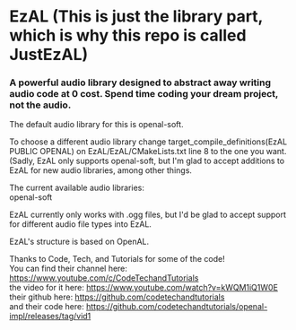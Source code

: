 # EzAL (This is just the library part, which is why this repo is called JustEzAL)

### A powerful audio library designed to abstract away writing audio code at 0 cost. Spend time coding your dream project, not the audio.

The default audio library for this is openal-soft.

To choose a different audio library change 
target_compile_definitions(EzAL PUBLIC OPENAL)
on EzAL/EzAL/CMakeLists.txt line 8 to the one you want. (Sadly, EzAL only supports openal-soft, but I'm glad to accept additions to EzAL for new audio libraries, among other things.

The current available audio libraries:<br/>
openal-soft

EzAL currently only works with .ogg files, but I'd be glad to accept support for different audio file types into EzAL.

EzAL's structure is based on OpenAL.

Thanks to Code, Tech, and Tutorials for some of the code!<br/>
You can find their channel here: https://www.youtube.com/c/CodeTechandTutorials<br/>
the video for it here: https://www.youtube.com/watch?v=kWQM1iQ1W0E<br/>
their github here: https://github.com/codetechandtutorials<br/>
and their code here: https://github.com/codetechandtutorials/openal-impl/releases/tag/vid1
